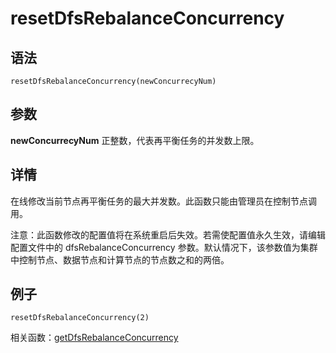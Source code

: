# resetDfsRebalanceConcurrency

## 语法

`resetDfsRebalanceConcurrency(newConcurrecyNum)`

## 参数

**newConcurrecyNum** 正整数，代表再平衡任务的并发数上限。

## 详情

在线修改当前节点再平衡任务的最大并发数。此函数只能由管理员在控制节点调用。

注意：此函数修改的配置值将在系统重启后失效。若需使配置值永久生效，请编辑配置文件中的 dfsRebalanceConcurrency
参数。默认情况下，该参数值为集群中控制节点、数据节点和计算节点的节点数之和的两倍。

## 例子

```
resetDfsRebalanceConcurrency(2)
```

相关函数：[getDfsRebalanceConcurrency](../g/getDfsRebalanceConcurrency.html)

